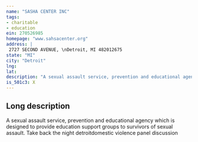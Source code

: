 ```yaml
---
name: "SASHA CENTER INC"
tags:
- charitable
- education
ein: 270526985
homepage: "www.sahsacenter.org"
address: |
 2727 SECOND AVENUE, \nDetroit, MI 482012675
state: "MI"
city: "Detroit"
lng: 
lat: 
description: "A sexual assault service, prevention and educational agency which is designed to provide education support groups to survivors of sexual assault. "
is_501c3: X
---
```


## Long description

A sexual assault service, prevention and educational agency which is designed to provide education support groups to survivors of sexual assault. Take back the night detroitdomestic violence panel discussion

